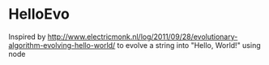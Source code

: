 HelloEvo
========

Inspired by http://www.electricmonk.nl/log/2011/09/28/evolutionary-algorithm-evolving-hello-world/ to evolve a string into "Hello, World!" using node
